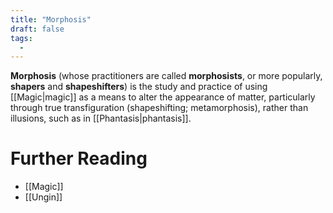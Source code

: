 ```yaml
---
title: "Morphosis"
draft: false
tags:
  - 
---
```


**Morphosis** (whose practitioners are called **morphosists**, or more popularly, **shapers** and **shapeshifters**) is the study and practice of using [[Magic|magic]] as a means to alter the appearance of matter, particularly through true transfiguration (shapeshifting; metamorphosis), rather than illusions, such as in [[Phantasis|phantasis]]. 

# Further Reading
- [[Magic]]
- [[Ungin]]